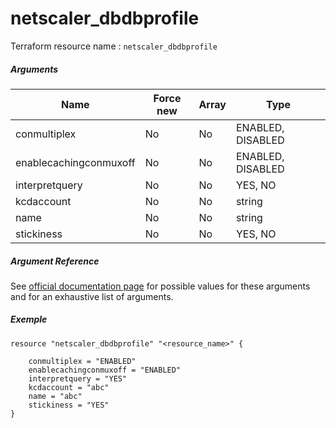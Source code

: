 # netscaler_dbdbprofile

Terraform resource name : ```netscaler_dbdbprofile```

##### Arguments

| Name | Force new | Array | Type |
|----|----|----|----|
|conmultiplex|No|No|ENABLED, DISABLED|
|enablecachingconmuxoff|No|No|ENABLED, DISABLED|
|interpretquery|No|No|YES, NO|
|kcdaccount|No|No|string|
|name|No|No|string|
|stickiness|No|No|YES, NO|

##### Argument Reference

See [official documentation page](https://developer-docs.citrix.com/projects/netscaler-nitro-api/en/11.0/configuration/db/dbdbprofile/dbdbprofile/) for possible values for these arguments and for an exhaustive list of arguments.

##### Exemple

```
resource "netscaler_dbdbprofile" "<resource_name>" {

    conmultiplex = "ENABLED"
    enablecachingconmuxoff = "ENABLED"
    interpretquery = "YES"
    kcdaccount = "abc"
    name = "abc"
    stickiness = "YES"
}
```

